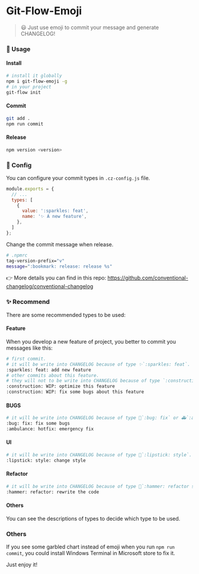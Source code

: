 # Git-Flow-Emoji
> 😃 Just use emoji to commit your message and generate CHANGELOG! 

### 💎 Usage

#### Install
```bash
# install it globally
npm i git-flow-emoji -g
# in your project
git-flow init
```

#### Commit
```bash
git add .
npm run commit
```

#### Release
```bash
npm version <version>
```

### 🔨 Config
You can configure your commit types in `.cz-config.js` file.
```js
module.exports = {
  // ...
  types: [
    {
      value: ':sparkles: feat',
      name: '✨ A new feature',
    },
  ]
};
```

Change the commit message when release.
```bash
# .npmrc
tag-version-prefix="v"
message=":bookmark: release: release %s"
```

👉 More details you can find in this repo: https://github.com/conventional-changelog/conventional-changelog

### ✨ Recommend

There are some recommended types to be used:

#### Feature
When you develop a new feature of project, you better to commit you messages like this:
```bash
# first commit.
# it will be write into CHANGELOG because of type ✨`:sparkles: feat`.
:sparkles: feat: add new feature
# other commits about this feature.
# they will not to be write into CHANGELOG because of type `:construction: WIP`.
:construction: WIP: optimize this feature
:construction: WIP: fix some bugs about this feature
```

#### BUGS
```bash
# it will be write into CHANGELOG because of type 🐛`:bug: fix` or 🚑`:ambulance: hotfix`.
:bug: fix: fix some bugs
:ambulance: hotfix: emergency fix
```

#### UI
```bash
# it will be write into CHANGELOG because of type 💄`:lipstick: style`.
:lipstick: style: change style
```

#### Refactor
```bash
# it will be write into CHANGELOG because of type 🔨`:hammer: refactor style`.
:hammer: refactor: rewrite the code
```

#### Others
You can see the descriptions of types to decide which type to be used.


### Others
If you see some garbled chart instead of emoji when you run `npm run commit`, you could install Windows Terminal in Microsoft store to fix it.

Just enjoy it!
